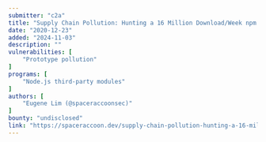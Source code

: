 ```yaml
---
submitter: "c2a"
title: "Supply Chain Pollution: Hunting a 16 Million Download/Week npm Package Vulnerability for a CTF Challenge"
date: "2020-12-23"
added: "2024-11-03"
description: ""
vulnerabilities: [
    "Prototype pollution"
]
programs: [
    "Node.js third-party modules"
]
authors: [
    "Eugene Lim (@spaceraccoonsec)"
]
bounty: "undisclosed"
link: "https://spaceraccoon.dev/supply-chain-pollution-hunting-a-16-million-download-week-npm-package"
---
```




